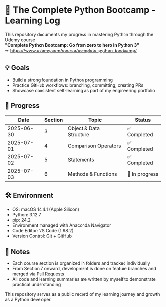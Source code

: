 # 🐍 The Complete Python Bootcamp - Learning Log

This repository documents my progress in mastering Python through the Udemy course  
**"Complete Python Bootcamp: Go from zero to hero in Python 3"**  
➡️ https://www.udemy.com/course/complete-python-bootcamp/

## 💡 Goals

- Build a strong foundation in Python programming
- Practice GitHub workflows: branching, committing, creating PRs
- Showcase consistent self-learning as part of my engineering portfolio

## 📅 Progress

| Date       | Section | Topic                   | Status       |
|------------|---------|--------------------------|--------------|
| 2025-06-30 | 3       | Object & Data Structure  | ✅ Completed |
| 2025-07-01 | 4       | Comparison Operators     | ✅ Completed |
| 2025-07-02 | 5       | Statements               | ✅ Completed |
| 2025-07-03 | 6       | Methods & Functions      | 🔄 In progress |

## 🛠 Environment

- OS: macOS 14.4.1 (Apple Silicon)
- Python: 3.12.7
- pip: 24.2
- Environment managed with Anaconda Navigator
- Code Editor: VS Code (1.98.2)
- Version Control: Git + GitHub

## 📓 Notes

- Each course section is organized in folders and tracked individually
- From Section 7 onward, development is done on feature branches and merged via Pull Requests
- All code and learning summaries are written by myself to demonstrate practical understanding

This repository serves as a public record of my learning journey and growth as a Python developer.